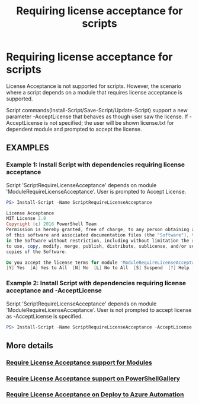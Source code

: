 ﻿---
ms.date:  06/09/2017
schema:  2.0.0
keywords:  powershell
title:  Requiring license acceptance for scripts
---
# Requiring license acceptance for scripts

License Acceptance is not supported for scripts. However, the scenario where a script depends on a module that requires license acceptance is supported.

Script commands(Install-Script/Save-Script/Update-Script) support a new parameter -AcceptLicense that behaves as though user saw the license. If -AcceptLicense is not specified; the user will be shown license.txt for dependent module and prompted to accept the license.

## EXAMPLES

### Example 1: Install Script with dependencies requiring license acceptance

Script 'ScriptRequireLicenseAcceptance' depends on module 'ModuleRequireLicenseAcceptance'. User is prompted to Accept License.

```PowerShell
PS> Install-Script -Name ScriptRequireLicenseAcceptance

License Acceptance
MIT License 2.0
Copyright (c) 2016 PowerShell Team
Permission is hereby granted, free of charge, to any person obtaining a copy
of this software and associated documentation files (the "Software"), to deal
in the Software without restriction, including without limitation the rights
to use, copy, modify, merge, publish, distribute, sublicense, and/or sell
copies of the Software.

Do you accept the license terms for module 'ModuleRequireLicenseAcceptance'.
[Y] Yes  [A] Yes to All  [N] No  [L] No to All  [S] Suspend  [?] Help (default is "N"):
```

### Example 2: Install Script with dependencies requiring license acceptance and -AcceptLicense

Script 'ScriptRequireLicenseAcceptance' depends on module 'ModuleRequireLicenseAcceptance'. User is not prompted to accept license as -AcceptLicense is specified.

```PowerShell
PS> Install-Script -Name ScriptRequireLicenseAcceptance -AcceptLicense
```

## More details

### [Require License Acceptance support for Modules](module-requirelicenseacceptance.md)

### [Require License Acceptance support on PowerShellGallery](../how-to/working-with-items/items-that-requirelicenseacceptance.md)

### [Require License Acceptance on Deploy to Azure Automation](../how-to/working-with-items/items-that-requirelicenseacceptance.md)